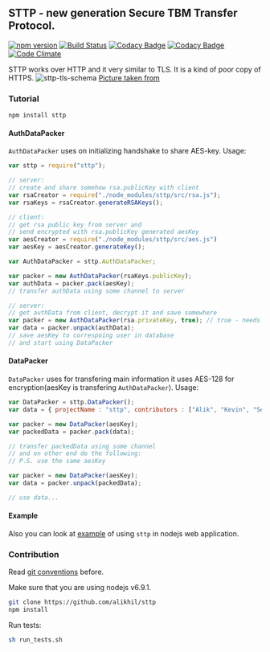 ## STTP -  new generation Secure TBM Transfer Protocol.
[![npm version](https://badge.fury.io/js/sttp.svg)](https://badge.fury.io/js/sttp)
[![Build Status](https://travis-ci.org/alikhil/sttp.svg?branch=master)](https://travis-ci.org/alikhil/sttp)
[![Codacy Badge](https://api.codacy.com/project/badge/Grade/e83c4ca8c0eb4c3cb95673cb2315af2d)](https://www.codacy.com/app/TBM-Team/sttp?utm_source=github.com&amp;utm_medium=referral&amp;utm_content=alikhil/sttp&amp;utm_campaign=Badge_Grade)
[![Codacy Badge](https://api.codacy.com/project/badge/Coverage/e83c4ca8c0eb4c3cb95673cb2315af2d)](https://www.codacy.com/app/TBM-Team/sttp?utm_source=github.com&amp;utm_medium=referral&amp;utm_content=alikhil/sttp&amp;utm_campaign=Badge_Coverage)
[![Code Climate](https://codeclimate.com/github/alikhil/sttp/badges/gpa.svg)](https://codeclimate.com/github/alikhil/sttp)


STTP works over HTTP and it very similar to TLS. It is a kind of poor copy of HTTPS. 
![sttp-tls-schema](https://habrastorage.org/files/e52/387/364/e5238736493f41489f5df57f94310962.png)
[Picture taken from](https://habrahabr.ru/post/258285/)
### Tutorial

`npm install sttp`

#### AuthDataPacker
`AuthDataPacker` uses on initializing handshake to share AES-key.
Usage:
```js
var sttp = require("sttp");

// server:
// create and share somehow rsa.publicKey with client
var rsaCreator = require("./node_modules/sttp/src/rsa.js");
var rsaKeys = rsaCreator.generateRSAKeys();

// client:
// get rsa public key from server and 
// send encrypted with rsa.publicKey generated aesKey
var aesCreator = require("./node_modules/sttp/src/aes.js")
var aesKey = aesCreator.generateKey();

var AuthDataPacker = sttp.AuthDataPacker;

var packer = new AuthDataPacker(rsaKeys.publicKey);
var authData = packer.pack(aesKey);
// transfer authData using some channel to server

// server:
// get authData from client, decrypt it and save somewhere
var packer = new AuthDataPacker(rsa.privateKey, true); // true - needs to congigure packer for unpacking
var data = packer.unpack(authData);
// save aesKey to correspoing user in database
// and start using DataPacker
```
#### DataPacker
`DataPacker` uses for transfering main information it uses AES-128 for encryption(aesKey is transfering `AuthDataPacker`).
Usage:
```js
var DataPacker = sttp.DataPacker();
var data = { projectName : "sttp", contributors : ["Alik", "Kevin", "Sergey"] };

var packer = new DataPacker(aesKey);
var packedData = packer.pack(data);

// transfer packedData using some channel
// and on other end do the following:
// P.S. use the same aesKey

var packer = new DataPacker(aesKey);
var data = packer.unpack(packedData);

// use data...
```

#### Example

Also you can look at [example](https://github.com/Jeaced/node-server) of using `sttp` in nodejs web application. 


### Contribution
Read [git conventions](https://github.com/alikhil/sttp/wiki/Git-conventions) before.

Make sure that you are using nodejs v6.9.1.
```sh
git clone https://github.com/alikhil/sttp
npm install
```

Run tests:
```sh
sh run_tests.sh
```

